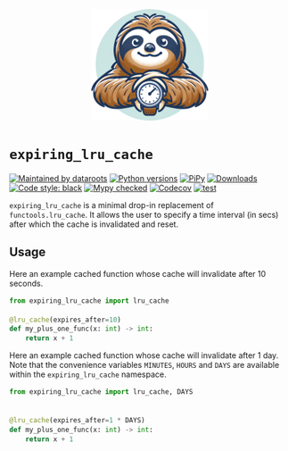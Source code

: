 <p align="center">
  <a href="https://datarootsio.github.io/expiring-lru-cache/"><img alt="logo" src="https://raw.githubusercontent.com/datarootsio/expiring-lru-cache/main/docs/images/logo.png" height="200"></a>
</p>

# `expiring_lru_cache`
<p align="left">
  <a href="https://dataroots.io"><img alt="Maintained by dataroots" src="https://dataroots.io/maintained-rnd.svg" /></a>
  <a href="https://pypi.org/project/expiring-lru-cache/"><img alt="Python versions" src="https://img.shields.io/pypi/pyversions/expiring-lru-cache" /></a>
  <a href="https://pypi.org/project/expiring-lru-cache/"><img alt="PiPy" src="https://img.shields.io/pypi/v/expiring-lru-cache" /></a>
  <a href="https://pepy.tech/project/expiring-lru-cache"><img alt="Downloads" src="https://pepy.tech/badge/expiring-lru-cache" /></a>
  <a href="https://github.com/psf/black"><img alt="Code style: black" src="https://img.shields.io/badge/code%20style-black-000000.svg" /></a>
  <a href="http://mypy-lang.org/"><img alt="Mypy checked" src="https://img.shields.io/badge/mypy-checked-1f5082.svg" /></a>
  <a href="https://app.codecov.io/gh/datarootsio/expiring-lru-cache"><img alt="Codecov" src="https://codecov.io/github/datarootsio/expiring-lru-cache/main/graph/badge.svg" /></a>
  <a href="https://github.com/datarootsio/expiring-lru-cache/actions"><img alt="test" src="https://github.com/datarootsio/expiring-lru-cache/actions/workflows/tests.yml/badge.svg" /></a>
</p>

`expiring_lru_cache` is a minimal drop-in replacement of `functools.lru_cache`. It
allows the user to specify a time interval (in secs) after which the cache is
invalidated and reset.

## Usage

Here an example cached function whose cache will invalidate after 10 seconds.

```python
from expiring_lru_cache import lru_cache

@lru_cache(expires_after=10)
def my_plus_one_func(x: int) -> int:
    return x + 1
```

Here an example cached function whose cache will invalidate after 1 day. Note that the
convenience variables `MINUTES`, `HOURS` and `DAYS` are available within the
`expiring_lru_cache` namespace.

```python
from expiring_lru_cache import lru_cache, DAYS


@lru_cache(expires_after=1 * DAYS)
def my_plus_one_func(x: int) -> int:
    return x + 1
```
